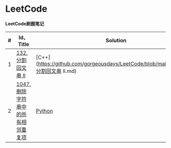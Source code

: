 # LeetCode

**LeetCode刷题笔记**

| #    | Id、Title                                                    | Solution                                                     | Difficulty | Notes |
| ---- | ------------------------------------------------------------ | ------------------------------------------------------------ | ---------- | ----- |
| 1    | [132. 分割回文串 II](https://leetcode-cn.com/problems/palindrome-partitioning-ii/) | [C++](https://github.com/gorgeousdays/LeetCode/blob/main/LeetCode/分割回文串 II.md) | 困难       | DP    |
| 2    | [1047. 删除字符串中的所有相邻重复项](https://leetcode-cn.com/problems/remove-all-adjacent-duplicates-in-string/) | [Python](https://github.com/gorgeousdays/LeetCode/blob/main/LeetCode/删除字符串中所有相邻重复项.md) | 简单       | 栈    |